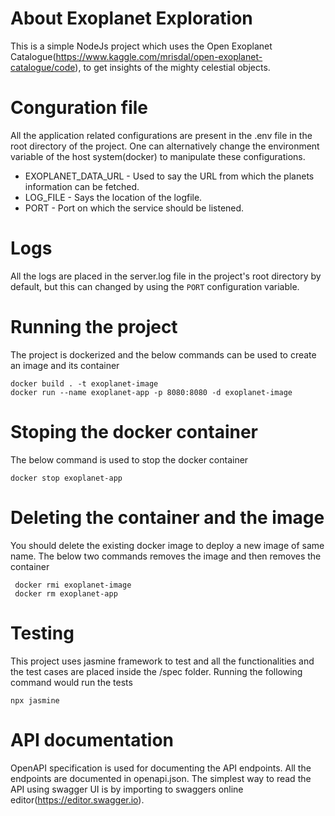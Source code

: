 # About Exoplanet Exploration
This is a simple NodeJs project which uses the Open Exoplanet Catalogue(https://www.kaggle.com/mrisdal/open-exoplanet-catalogue/code), to get insights of the mighty celestial objects.
# Conguration file
All the application related configurations are present in the .env file in the root directory of the project. One can alternatively change the environment variable of the host system(docker) to manipulate these configurations.
* EXOPLANET_DATA_URL - Used to say the URL from which the planets information can be fetched.
* LOG_FILE - Says the location of the logfile.
* PORT - Port on which the service should be listened.
# Logs
All the logs are placed in the server.log file in the project's root directory by default, but this can changed by using the `PORT` configuration variable.
# Running the project
The project is dockerized and the below commands can be used to create an image and its container
```
docker build . -t exoplanet-image
docker run --name exoplanet-app -p 8080:8080 -d exoplanet-image
```
# Stoping the docker container
The below command is used to stop the docker container
```
docker stop exoplanet-app
```
# Deleting the container and the image
You should delete the existing docker image to deploy a new image of same name. The below two commands removes the image and then removes the container
```
 docker rmi exoplanet-image
 docker rm exoplanet-app
```
# Testing
This project uses jasmine framework to test and all the functionalities and the test cases are placed inside the /spec folder. Running the following command would run the tests
```
npx jasmine
```
# API documentation
OpenAPI specification is used for documenting the API endpoints. All the endpoints are documented in openapi.json. The simplest way to read the API using swagger UI is by importing to swaggers online editor(https://editor.swagger.io).


